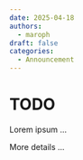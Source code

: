 ```yaml
---
date: 2025-04-18
authors: 
  - maroph
draft: false
categories:
  - Announcement
---
```


# TODO
Lorem ipsum ...
<!--more-->
More details ...
